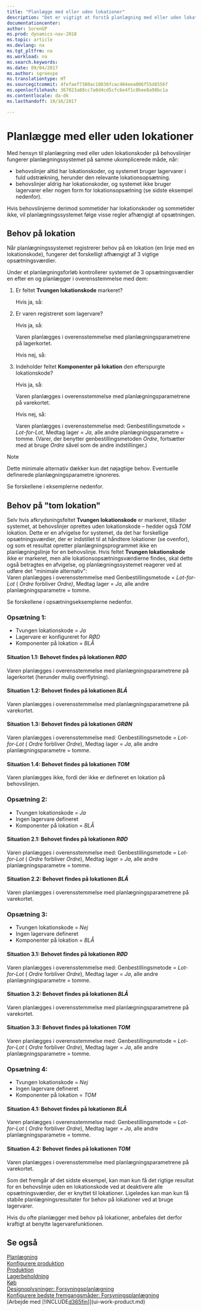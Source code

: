 ```yaml
---
title: "Planlægge med eller uden lokationer"
description: "Det er vigtigt at forstå planlægning med eller uden lokationskoder på behovslinjer."
documentationcenter: 
author: SorenGP
ms.prod: dynamics-nav-2018
ms.topic: article
ms.devlang: na
ms.tgt_pltfrm: na
ms.workload: na
ms.search.keywords: 
ms.date: 09/04/2017
ms.author: sgroespe
ms.translationtype: HT
ms.sourcegitcommit: 4fefaef7380ac10836fcac404eea006f55d8556f
ms.openlocfilehash: 367023a88cc7a0d4cd5cfc6e4f1c8bee8a98bc1a
ms.contentlocale: da-dk
ms.lasthandoff: 10/16/2017

---
```

# <a name="planning-with-or-without-locations"></a>Planlægge med eller uden lokationer
Med hensyn til planlægning med eller uden lokationskoder på behovslinjer fungerer planlægningssystemet på samme ukomplicerede måde, når:  

-   behovslinjer altid har lokationskoder, og systemet bruger lagervarer i fuld udstrækning, herunder den relevante lokationsopsætning.  
-   behovslinjer aldrig har lokationskoder, og systemet ikke bruger lagervarer eller nogen form for lokationsopsætning (se sidste eksempel nedenfor).  

Hvis behovslinjerne derimod sommetider har lokationskoder og sommetider ikke, vil planlægningssystemet følge visse regler afhængigt af opsætningen.  

## <a name="demand-at-location"></a>Behov på lokation  
Når planlægningssystemet registrerer behov på en lokation (en linje med en lokationskode), fungerer det forskelligt afhængigt af 3 vigtige opsætningsværdier.  

Under et planlægningsforløb kontrollerer systemet de 3 opsætningsværdier en efter en og planlægger i overensstemmelse med dem:  

1.  Er feltet **Tvungen lokationskode** markeret?  

    Hvis ja, så:  

2.  Er varen registreret som lagervare?  

    Hvis ja, så:  

    Varen planlægges i overensstemmelse med planlægningsparametrene på lagerkortet.  

    Hvis nej, så:  

3.  Indeholder feltet **Komponenter på lokation** den efterspurgte lokationskode?  

    Hvis ja, så:  

    Varen planlægges i overensstemmelse med planlægningsparametrene på varekortet.  

    Hvis nej, så:  

    Varen planlægges i overensstemmelse med: Genbestillingsmetode =  *Lot-for-Lot*, Medtag lager =  *Ja*, alle andre planlægningsparametre = tomme. (Varer, der benytter genbestillingsmetoden  *Ordre*, fortsætter med at bruge  *Ordre* såvel som de andre indstillinger.)  

> [!NOTE]  
>  Dette minimale alternativ dækker kun det nøjagtige behov. Eventuelle definerede planlægningsparametre ignoreres.  

Se forskellene i eksemplerne nedenfor.  

## <a name="demand-at-blank-location"></a>Behov på "tom lokation"  
Selv hvis afkrydsningsfeltet **Tvungen lokationskode** er markeret, tillader systemet, at behovslinjer oprettes uden lokationskode – hedder også *TOM* lokation. Dette er en afvigelse for systemet, da det har forskellige opsætningsværdier, der er indstillet til at håndtere lokationer (se ovenfor), og som et resultat opretter planlægningsprogrammet ikke en planlægningslinje for en behovslinje. Hvis feltet **Tvungen lokationskode** ikke er markeret, men alle lokationsopsætningsværdierne findes, skal dette også betragtes en afvigelse, og planlægningssystemet reagerer ved at udføre det "minimale alternativ":   
Varen planlægges i overensstemmelse med Genbestillingsmetode =  *Lot-for-Lot* ( *Ordre* forbliver *Ordre)*, Medtag lager =  *Ja*, alle andre planlægningsparametre = tomme.  

Se forskellene i opsætningseksemplerne nedenfor.  

### <a name="setup-1"></a>Opsætning 1:  

-   Tvungen lokationskode = *Ja*  
-   Lagervare er konfigureret for  *RØD*  
-   Komponenter på lokation =  *BLÅ*  

#### <a name="case-11-demand-is-at--red-location"></a>Situation 1.1: Behovet findes på lokationen *RØD*  

Varen planlægges i overensstemmelse med planlægningsparametrene på lagerkortet (herunder mulig overflytning).  

#### <a name="case-12-demand-is-at--blue-location"></a>Situation 1.2: Behovet findes på lokationen *BLÅ*  

Varen planlægges i overensstemmelse med planlægningsparametrene på varekortet.  

#### <a name="case-13-demand-is-at--green-location"></a>Situation 1.3: Behovet findes på lokationen  *GRØN*  

Varen planlægges i overensstemmelse med: Genbestillingsmetode =  *Lot-for-Lot* ( *Ordre* forbliver  *Ordre*), Medtag lager =  *Ja*, alle andre planlægningsparametre = tomme.  

#### <a name="case-14-demand-is-at--blank-location"></a>Situation 1.4: Behovet findes på lokationen *TOM*  

Varen planlægges ikke, fordi der ikke er defineret en lokation på behovslinjen.  

### <a name="setup-2"></a>Opsætning 2:  

-   Tvungen lokationskode = *Ja*  
-   Ingen lagervare defineret  
-   Komponenter på lokation =  *BLÅ*  

#### <a name="case-21-demand-is-at--red-location"></a>Situation 2.1: Behovet findes på lokationen  *RØD*  

Varen planlægges i overensstemmelse med: Genbestillingsmetode =  *Lot-for-Lot* ( *Ordre* forbliver  *Ordre*), Medtag lager =  *Ja*, alle andre planlægningsparametre = tomme.  

#### <a name="case-22-demand-is-at--blue-location"></a>Situation 2.2: Behovet findes på lokationen *BLÅ*  

Varen planlægges i overensstemmelse med planlægningsparametrene på varekortet.  

### <a name="setup-3"></a>Opsætning 3:  

-   Tvungen lokationskode = *Nej*  
-   Ingen lagervare defineret  
-   Komponenter på lokation =  *BLÅ*  

#### <a name="case-31-demand-is-at--red-location"></a>Situation 3.1: Behovet findes på lokationen  *RØD*  

Varen planlægges i overensstemmelse med: Genbestillingsmetode =  *Lot-for-Lot* ( *Ordre* forbliver  *Ordre*), Medtag lager =  *Ja*, alle andre planlægningsparametre = tomme.  

#### <a name="case-32-demand-is-at--blue-location"></a>Situation 3.2: Behovet findes på lokationen *BLÅ*  

Varen planlægges i overensstemmelse med planlægningsparametrene på varekortet.  

#### <a name="case-33-demand-is-at--blank-location"></a>Situation 3.3: Behovet findes på lokationen  *TOM*  

Varen planlægges i overensstemmelse med: Genbestillingsmetode =  *Lot-for-Lot* ( *Ordre* forbliver  *Ordre*), Medtag lager =  *Ja*, alle andre planlægningsparametre = tomme.  

### <a name="setup-4"></a>Opsætning 4:  

-   Tvungen lokationskode = *Nej*  
-   Ingen lagervare defineret  
-   Komponenter på lokation =  *TOM*  

#### <a name="case-41-demand-is-at--blue-location"></a>Situation 4.1: Behovet findes på lokationen  *BLÅ*  

Varen planlægges i overensstemmelse med: Genbestillingsmetode =  *Lot-for-Lot* ( *Ordre* forbliver  *Ordre*), Medtag lager =  *Ja*, alle andre planlægningsparametre = tomme.  

#### <a name="case-42-demand-is-at--blank-location"></a>Situation 4.2: Behovet findes på lokationen  *TOM*  

Varen planlægges i overensstemmelse med planlægningsparametrene på varekortet.  

Som det fremgår af det sidste eksempel, kan man kun få det rigtige resultat for en behovslinje uden en lokationskode ved at deaktivere alle opsætningsværdier, der er knyttet til lokationer. Ligeledes kan man kun få stabile planlægningsresultater for behov på lokationer ved at bruge lagervarer.  

Hvis du ofte planlægger med behov på lokationer, anbefales det derfor kraftigt at benytte lagervarefunktionen.  

## <a name="see-also"></a>Se også
[Planlægning](production-planning.md)    
[Konfigurere produktion](production-configure-production-processes.md)  
[Produktion](production-manage-manufacturing.md)    
[Lagerbeholdning](inventory-manage-inventory.md)  
[Køb](purchasing-manage-purchasing.md)  
[Designoplysninger: Forsyningsplanlægning](design-details-supply-planning.md)   
[Konfigurere bedste fremgangsmåder: Forsyningsplanlægning](setup-best-practices-supply-planning.md)  
[Arbejde med [!INCLUDE[d365fin](includes/d365fin_md.md)]](ui-work-product.md)  


